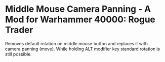 # Middle Mouse Camera Panning - A Mod for Warhammer 40000: Rogue Trader

Removes default rotation on middle mouse button and replaces it with camera panning (move). While holding ALT modifier key standard rotation is still possible.